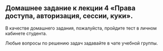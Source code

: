 ## Домашнее задание к лекции 4 «Права доступа, авторизация, сессии, куки».

В качестве домашнего задания, пожалуйста, пройдите тест в личном кабинете студента.

Любые вопросы по решению задач задавайте в чате учебной группы.
